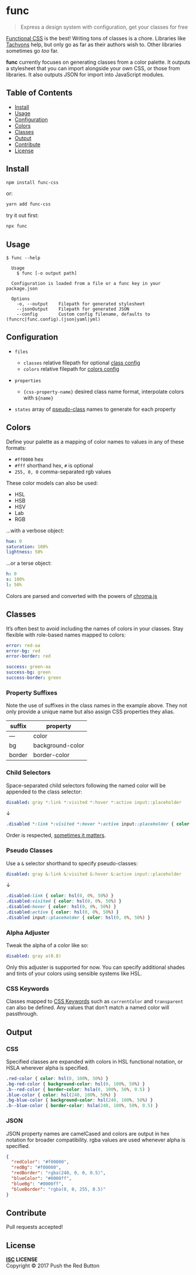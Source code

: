 func
====

> Express a design system with configuration, get your classes for free

[Functional CSS][functional-css] is the best! Writing tons of classes is a chore. Libraries like [Tachyons][] help, but only go as far as their authors wish to. Other libraries sometimes go _too_ far.

**func** currently focuses on generating classes from a color palette. It outputs a stylesheet that you can import alongside your own CSS, or those from libraries. It also outputs JSON for import into JavaScript modules.

Table of Contents
-----------------

- [Install](#install)
- [Usage](#usage)
- [Configuration](#configuration)
- [Colors](#colors)
- [Classes](#classes)
- [Output](#output)
- [Contribute](#contribute)
- [License](#license)

Install
-------

```sh
npm install func-css
```

or:

```sh
yarn add func-css
```

try it out first:

```sh
npx func
```

Usage
-----

```
$ func --help

  Usage
    $ func [-o output path]

  Configuration is loaded from a file or a func key in your package.json

  Options
    -o, --output    Filepath for generated stylesheet
    --jsonOutput    Filepath for generated JSON
    --config        Custom config filename, defaults to (funcrc|func.config).(json|yaml|yml)
```

Configuration
-------------

- `files`

  - `classes` relative filepath for optional [class config](#classes)
  - `colors` relative filepath for [colors config](#colors)

- `properties`

  - `{css-property-name}` desired class name format, interpolate colors with `${name}`

- `states` array of [pseudo-class][] names to generate for each property

Colors
------

Define your palette as a mapping of color names to values in any of these formats:

- `#ff0000` hex
- `#fff` shorthand hex, `#` is optional
- `255, 0, 0` comma-separated rgb values

These color models can also be used:

- HSL
- HSB
- HSV
- Lab
- RGB

…with a verbose object:

```yaml
hue: 0
saturation: 100%
lightness: 50%
```

…or a terse object:

```yaml
h: 0
s: 100%
l: 50%
```

Colors are parsed and converted with the powers of [chroma.js][]

Classes
-------

It’s often best to avoid including the names of colors in your classes. Stay flexible with role-based names mapped to colors:

```yaml
error: red-aa
error-bg: red
error-border: red

success: green-aa
success-bg: green
success-border: green
```

### Property Suffixes

Note the use of suffixes in the class names in the example above. They not only provide a unique name but also assign CSS properties they alias.

|suffix   |property          |
|---------|------------------|
|—        |color             |
|bg       |background-color  |
|border   |border-color      |

### Child Selectors

Space-separated child selectors following the named color will be appended to the class selector:

```yaml
disabled: gray *:link *:visited *:hover *:active input::placeholder
```

↓

```css
.disabled *:link *:visited *:hover *:active input::placeholder { color: hsl(0, 0%, 50%) }
```

Order is respected, [sometimes it matters][lvha].

### Pseudo Classes

Use a `&` selector shorthand to specify pseudo-classes:

```yaml
disabled: gray &:link &:visited &:hover &:active input::placeholder
```

↓

```css
.disabled:link { color: hsl(0, 0%, 50%) }
.disabled:visited { color: hsl(0, 0%, 50%) }
.disabled:hover { color: hsl(0, 0%, 50%) }
.disabled:active { color: hsl(0, 0%, 50%) }
.disabled input::placeholder { color: hsl(0, 0%, 50%) }
```

### Alpha Adjuster

Tweak the alpha of a color like so:

```yaml
disabled: gray a(0.8)
```

Only this adjuster is supported for now. You can specify additional shades and tints of your colors using sensible systems like HSL.

### CSS Keywords

Classes mapped to [CSS Keywords][css-keywords] such as `currentColor` and `transparent` can also be defined. Any values that don’t match a named color will passthrough.

Output
------

### CSS

Specified classes are expanded with colors in HSL functional notation, or HSLA wherever alpha is specified.

```css
.red-color { color: hsl(0, 100%, 50%) }
.bg-red-color { background-color: hsl(0, 100%, 50%) }
.b--red-color { border-color: hsla(0, 100%, 50%, 0.5) }
.blue-color { color: hsl(240, 100%, 50%) }
.bg-blue-color { background-color: hsl(240, 100%, 50%) }
.b--blue-color { border-color: hsla(240, 100%, 50%, 0.5) }
```

### JSON

JSON property names are camelCased and colors are output in hex notation for broader compatibility. rgba values are used whenever alpha is specified.

```json
{
  "redColor": "#f00000",
  "redBg": "#f00000",
  "redBorder": "rgba(240, 0, 0, 0.5)",
  "blueColor": "#0000ff",
  "blueBg": "#0000ff",
  "blueBorder": "rgba(0, 0, 255, 0.5)"
}
```

Contribute
----------

Pull requests accepted!

License
-------

**[ISC](./LICENSE) LICENSE**  
Copyright &copy; 2017 Push the Red Button

[functional-css]: https://marcelosomers.com/writing/rationalizing-functional-css/
[tachyons]: https://tachyons.io/

[pseudo-class]: https://developer.mozilla.org/en-US/docs/Web/CSS/Pseudo-classes
[css-keywords]: https://developer.mozilla.org/en-US/docs/Web/CSS/color_value
[lvha]: https://meyerweb.com/eric/thoughts/2007/06/04/ordering-the-link-states/
[chroma.js]: http://gka.github.io/chroma.js/#quick-start
